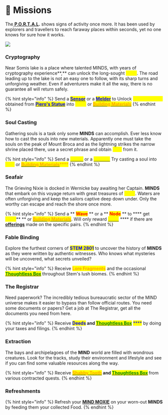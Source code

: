 # 🍪 Missions

The[ **P.O.R.T.A.L**](p.o.r.t.a.l..md)**.** shows signs of activity once more. It has been used by explorers and travellers to reach faraway places within seconds, yet no one knows for sure how it works.

![](<../../../.gitbook/assets/Area-Map-(2) 2.png>)

### Cryptography

Near Somis lake is a place where talented MINDS, with years of cryptography experience**,** can unlock the long-sought <mark style="color:yellow;">**CELL**</mark>. The road leading up to the lake is not an easy one to follow, with its sharp turns and unforgiving weather. Even if adventurers make it all the way, there is no guarantee all will return safely.

{% hint style="info" %}
Send a [<mark style="color:blue;">**Sensor**</mark>](../nfts/minds/classes.md) or a [<mark style="color:blue;">**Melder**</mark>](../nfts/minds/classes.md) to Unlock <mark style="color:yellow;">**LOCKED CELL**</mark> obtained from [<mark style="color:blue;">**Piero's Statue**</mark>](../../../how-it-works/pieros-statue.md#overview) into <mark style="color:yellow;">**CELL**</mark> or <img src="../../../.gitbook/assets/Building-Blox.png" alt="" data-size="line">****[<mark style="color:orange;">**Building Materials**</mark>](../currency.md#building-materials)<mark style="color:orange;">****</mark>
{% endhint %}

### Soul Casting

Gathering souls is a task only some **MINDS** can accomplish. Ever less know how to cast the souls into new materials. Apparently one must take the souls on the peak of Mount Broca and as the lightning strikes the narrow shrine placed there, use a secret phrase and obtain <mark style="color:yellow;">**AUR**</mark> from it.

{% hint style="info" %}
Send a [<mark style="color:yellow;">**Leech**</mark>](../nfts/minds/classes.md) or a [<mark style="color:yellow;">**Thinker**</mark>](../nfts/minds/classes.md) Try casting a soul into <mark style="color:yellow;"></mark> <mark style="color:yellow;"></mark><mark style="color:yellow;">**AUR**</mark> or <img src="../../../.gitbook/assets/Building-Blox.png" alt="" data-size="line">[<mark style="color:orange;">**Building Materials**</mark>](../currency.md#building-materials)<mark style="color:orange;">****</mark>
{% endhint %}

### Seafair

The Grieving Nixie is docked in Wernicke bay awaiting her Captain. **MINDS** that embark on this voyage return with great treasures of <mark style="color:yellow;">**CELL**</mark>. Waters are often unforgiving and keep the sailors captive deep down under. Only the worthy can escape and reach the shore once more.

{% hint style="info" %}
Send a ** **<mark style="color:red;">**Wave**</mark>** ** or a ** **<mark style="color:red;">**Node**</mark>** ** to **** get <mark style="color:yellow;">**CELL**</mark>**  ** or <img src="../../../.gitbook/assets/Building-Blox.png" alt="" data-size="line">[<mark style="color:orange;">**Building Materials**</mark>](../currency.md#building-materials). Will only reward [<mark style="color:yellow;">**CELL**</mark>](../../../how-it-works/brain-cell-token.md) **** if there are [**offerings**](../../../how-it-works/pieros-statue.md#locking) made on the specific pairs.
{% endhint %}

### Fable Binding

Explore the furthest corners of <mark style="color:blue;">**STEM 2801**</mark> to uncover the history of **MINDS** as they were written by authentic witnesses. Who knows what mysteries will be uncovered, what secrets unveiled?

{% hint style="info" %}
Receive <img src="../../../.gitbook/assets/Deed.png" alt="" data-size="line"><mark style="color:orange;">**Lore Fragments**</mark> and the occasional <img src="../../../.gitbook/assets/MysteryCommon.png" alt="" data-size="line"><img src="../../../.gitbook/assets/MysteryUncommon.png" alt="" data-size="line"><img src="../../../.gitbook/assets/MysteryEpic.png" alt="" data-size="line"><img src="../../../.gitbook/assets/MysteryLegendary.png" alt="" data-size="line"><img src="../../../.gitbook/assets/MysteryRed.png" alt="" data-size="line"><mark style="color:green;">****</mark>[<mark style="color:green;">**Thoughtless Box**</mark>](../currency.md#thoughtless-box) <mark style="color:green;">****</mark> throughout Stem's lush biomes.&#x20;
{% endhint %}

### The Registrar

Need paperwork? The incredibly tedious bureaucratic sector of the MIND universe makes it easier to bypass than follow official routes. You need some documents or papers? Get a job at The Registrar, get all the documents you need from here.&#x20;

{% hint style="info" %}
Receive <mark style="color:blue;">****</mark> <img src="../../../.gitbook/assets/Deed (1).png" alt="" data-size="line"><mark style="color:blue;">**Deeds**</mark> and <mark style="color:blue;">****</mark> <img src="../../../.gitbook/assets/MysteryCommon.png" alt="" data-size="line"><img src="../../../.gitbook/assets/MysteryUncommon.png" alt="" data-size="line"><img src="../../../.gitbook/assets/MysteryEpic.png" alt="" data-size="line"><img src="../../../.gitbook/assets/MysteryLegendary.png" alt="" data-size="line"><img src="../../../.gitbook/assets/MysteryRed.png" alt="" data-size="line">[<mark style="color:green;">**Thoughtless Box**</mark>](../currency.md#thoughtless-box) <mark style="color:blue;">****</mark> by doing your taxes and filings.
{% endhint %}

### Extraction

The bays and archipelagoes of the **MIND** world are filled with wondrous creatures. Look for the tracks, study their environment and lifestyle and see if you can find some valuable resources along the way.

{% hint style="info" %}
Receive <img src="../../../.gitbook/assets/tOOTH.png" alt="" data-size="line">****[<mark style="color:orange;">**Shabby Tooth**</mark>](../currency.md#shabby-tooth) **and** <img src="../../../.gitbook/assets/MysteryCommon.png" alt="" data-size="line"><img src="../../../.gitbook/assets/MysteryUncommon.png" alt="" data-size="line"><img src="../../../.gitbook/assets/MysteryEpic.png" alt="" data-size="line"><img src="../../../.gitbook/assets/MysteryLegendary.png" alt="" data-size="line"><img src="../../../.gitbook/assets/MysteryRed.png" alt="" data-size="line">[<mark style="color:green;">**Thoughtless Box**</mark>](../currency.md#thoughtless-box) <mark style="color:green;">****</mark> from various contracted quests.
{% endhint %}

### Refreshments

{% hint style="info" %}
Refresh your [**MIND MOXIE**](../nfts/minds/mind-moxie.md) on your worn-out **MINDS** by feeding them your collected Food. &#x20;
{% endhint %}
